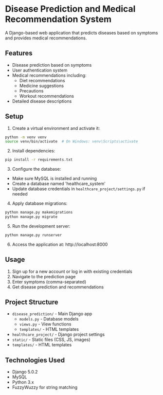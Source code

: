 # Disease Prediction and Medical Recommendation System

A Django-based web application that predicts diseases based on symptoms and provides medical recommendations.

## Features

- Disease prediction based on symptoms
- User authentication system
- Medical recommendations including:
  - Diet recommendations
  - Medicine suggestions
  - Precautions
  - Workout recommendations
- Detailed disease descriptions

## Setup

1. Create a virtual environment and activate it:
```bash
python -m venv venv
source venv/bin/activate  # On Windows: venv\Scripts\activate
```

2. Install dependencies:
```bash
pip install -r requirements.txt
```

3. Configure the database:
- Make sure MySQL is installed and running
- Create a database named 'healthcare_system'
- Update database credentials in `healthcare_project/settings.py` if needed

4. Apply database migrations:
```bash
python manage.py makemigrations
python manage.py migrate
```

5. Run the development server:
```bash
python manage.py runserver
```

6. Access the application at: http://localhost:8000

## Usage

1. Sign up for a new account or log in with existing credentials
2. Navigate to the prediction page
3. Enter symptoms (comma-separated)
4. Get disease prediction and recommendations

## Project Structure

- `disease_prediction/` - Main Django app
  - `models.py` - Database models
  - `views.py` - View functions
  - `templates/` - HTML templates
- `healthcare_project/` - Django project settings
- `static/` - Static files (CSS, JS, images)
- `templates/` - HTML templates

## Technologies Used

- Django 5.0.2
- MySQL
- Python 3.x
- FuzzyWuzzy for string matching 